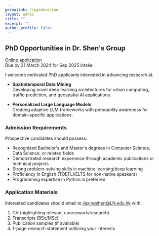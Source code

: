 ```yaml
---
permalink: /rpgadmission
layout: adhoc
title: ""
excerpt: ""
author_profile: false
---
```




## PhD Opportunities in Dr. Shen's Group

[Online application](https://www.ln.edu.hk/rpg/admission/application-for-admission/online-application)  
Due by 31 March 2024 for Sep 2025 intake

I welcome motivated PhD applicants interested in advancing research at:

- **Spatiotemporal Data Mining**  
  Developing novel deep learning architectures for urban computing, traffic prediction, and geospatial AI applications.

- **Personalized Large Language Models**  
  Creating adaptive LLM frameworks with persoanlity awareness for domain-specific applications.

### Admission Requirements

Prospective candidates should possess:

- Recognized Bachelor's and Master's degrees in Computer Science, Data Science, or related fields
- Demonstrated research experience through academic publications or technical projects
- Strong problem-solving skills in machine learning/deep learning
- Proficiency in English (TOEFL/IELTS for non-native speakers)
- Programming expertise in Python is preferred

<!-- ## Research Environment
Successful applicants will:  
- Work with real-world spatiotemporal datasets (urban mobility, IoT sensor networks)
- Develop novel neural architectures for time-series and graph-structured data
- Explore LLM personalization techniques using context
- Publish at top-tier venues (INFOCOM, ICDM, AAAI, TOIS) -->

### Application Materials

Interested candidates should email to jiaxingshen@LN.edu.hk with:  
1. CV (highlighting relevant coursework/research)  
2. Transcripts (BSc/MSc)  
3. Publication samples (if available)  
4. 1-page research statement outlining your interests  

<!-- I particularly encourage applicants with experience in:  
- Spatial-temporal modeling  
- LLM fine-tuning techniques
- Graph neural networks  
- Transformer architectures   -->

